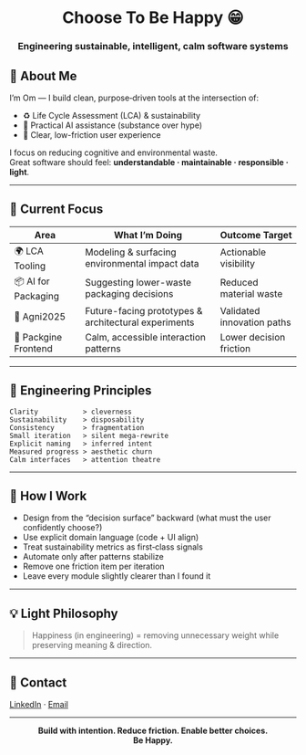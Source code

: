 <!-- Professional Profile README -->
<!-- Theme: Choose To Be Happy -->
<!-- Inline content only (no external asset dependency right now) -->

<div align="center">

# Choose To Be Happy 😁
### Engineering sustainable, intelligent, calm software systems

</div>

## 👋 About Me
I’m Om — I build clean, purpose‑driven tools at the intersection of:  
- ♻️ Life Cycle Assessment (LCA) & sustainability  
- 🤖 Practical AI assistance (substance over hype)  
- 🧩 Clear, low-friction user experience  

I focus on reducing cognitive and environmental waste.  
Great software should feel: **understandable · maintainable · responsible · light**.

---

## 🎯 Current Focus
| Area | What I’m Doing | Outcome Target |
|------|----------------|----------------|
| 🌍 LCA Tooling | Modeling & surfacing environmental impact data | Actionable visibility |
| 📦 AI for Packaging | Suggesting lower-waste packaging decisions | Reduced material waste |
| 🔬 Agni2025 | Future-facing prototypes & architectural experiments | Validated innovation paths |
| 🧪 Packgine Frontend | Calm, accessible interaction patterns | Lower decision friction |

---

## 🧭 Engineering Principles
```
Clarity           > cleverness
Sustainability    > disposability
Consistency       > fragmentation
Small iteration   > silent mega-rewrite
Explicit naming   > inferred intent
Measured progress > aesthetic churn
Calm interfaces   > attention theatre
```

---

## 🧪 How I Work
- Design from the “decision surface” backward (what must the user confidently choose?)
- Use explicit domain language (code + UI align)
- Treat sustainability metrics as first‑class signals
- Automate only after patterns stabilize
- Remove one friction item per iteration
- Leave every module slightly clearer than I found it

---

## 💡 Light Philosophy
> Happiness (in engineering) = removing unnecessary weight while preserving meaning & direction.

---

## 🤝 Contact
[LinkedIn](https://www.linkedin.com/in/omgupta4510/) · [Email](mailto:omgupta4510@gmail.com)

---

<div align="center">
<strong>Build with intention. Reduce friction. Enable better choices.<br/>
 Be Happy.</strong>
</div>

<!-- Maintenance:
- Update focus quarterly
- Refresh project table when scope changes
- Optionally add a 'recent small win' line
-->
